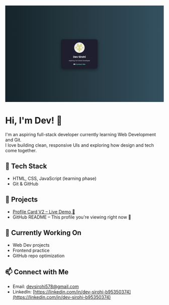 ![Project Preview](Screenshot.png)

# Hi, I'm Dev! 👋

I'm an aspiring full-stack developer currently learning Web Development and Git.  
I love building clean, responsive UIs and exploring how design and tech come together.

## 🔧 Tech Stack
- HTML, CSS, JavaScript (learning phase)
- Git & GitHub

## 📌 Projects
- [Profile Card V2 – Live Demo 🚀](https://ved13022008.github.io/profile-card-v2/)
- GitHub README – This profile you're viewing right now 👀

## 🧠 Currently Working On
- Web Dev projects
- Frontend practice
- GitHub repo optimization

## 📫 Connect with Me
- Email: [devsirohi578@gmail.com](mailto:devsirohi578@gmail.com)
- LinkedIn: [https://linkedin.com/in/dev-sirohi-b95350374](https://linkedin.com/in/dev-sirohi-b95350374)

